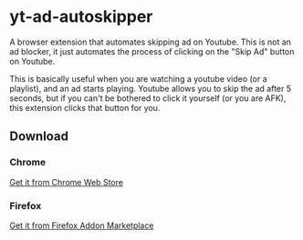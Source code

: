 # yt-ad-autoskipper
A browser extension that automates skipping ad on Youtube. This is not an ad blocker, it just automates the process of clicking on the "Skip Ad" button on Youtube.

This is basically useful when you are watching a youtube video (or a playlist), and an ad starts playing. Youtube allows you to skip the ad after 5 seconds, but if you can't be bothered to click it yourself (or you are AFK), this extension clicks that button for you.

## Download

### Chrome
[Get it from Chrome Web Store](https://chrome.google.com/webstore/detail/youtube-ad-auto-skipper/lokpenepehfdekijkebhpnpcjjpngpnd)

### Firefox
[Get it from Firefox Addon Marketplace](https://addons.mozilla.org/en-US/firefox/addon/youtube-ad-auto-skipper/)
